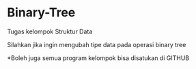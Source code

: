 # Binary-Tree
Tugas kelompok Struktur Data

Silahkan jika ingin mengubah tipe data pada operasi binary tree

*Boleh juga semua program kelompok bisa disatukan di GITHUB 

